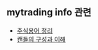 ## mytrading info 관련

* [주식용어 정리](https://github.com/ckdqja135/Typescript-restful-starter/blob/master/mdfile/2020-07-15/%EC%A3%BC%EC%8B%9D%20%EC%9A%A9%EC%96%B4%20%EC%A0%95%EB%A6%AC.md)
* [캔들의 구성과 이해](https://github.com/ckdqja135/Typescript-restful-starter/blob/master/mdfile/2020-07-15/%EC%A3%BC%EC%8B%9D%20%EC%9A%A9%EC%96%B4%20%EC%A0%95%EB%A6%AC.md)
